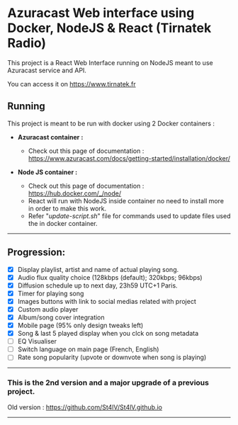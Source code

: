 # Azuracast Web interface using Docker, NodeJS & React (Tirnatek Radio)

This project is a React Web Interface running on NodeJS meant to use Azuracast service and API. 

You can access it on https://www.tirnatek.fr

## Running
This project is meant to be run with docker using 2 Docker containers :
- **Azuracast container :**
  - Check out this page of documentation : https://www.azuracast.com/docs/getting-started/installation/docker/

- **Node JS container :**
  - Check out this page of documentation : https://hub.docker.com/_/node/
  - React will run with NodeJS inside container no need to install more in order to make this work.
  - Refer "*update-script.sh*" file for commands used to update files used the in docker container.
---
## Progression:
 * [x] Display playlist, artist and name of actual playing song.
 * [x] Audio flux quality choice (128kbps (default); 320kbps; 96kbps)
 * [x] Diffusion schedule up to next day, 23h59 UTC+1 Paris.
 * [x] Timer for playing song
 * [x] Images buttons with link to social medias related with project
 * [x] Custom audio player 
 * [x] Album/song cover integration
 * [x] Mobile page (95% only design tweaks left)
 * [x] Song & last 5 played display when you clck on song metadata
 * [ ] EQ Visualiser
 * [ ] Switch language on main page (French, English)
 * [ ] Rate song popularity (upvote or downvote when song is playing)
---
### This is the 2nd version and a major upgrade of a previous project.

Old version : https://github.com/St4lV/St4lV.github.io

---
